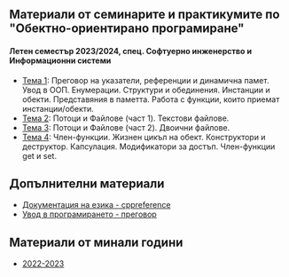 ## Материали от семинарите и практикумите по "Обектно-ориентирано програмиране"
#### Летен семестър 2023/2024, спец. Софтуерно инженерство и Информационни системи

- [Тема 1](./Sem.%2001): Преговор на указатели, референции и динамична памет. Увод в ООП. Енумерации. Структури и обединения. Инстанции и обекти. Представяния в паметта. Работа с функции, които приемат инстанции/обекти.
- [Тема 2](https://github.com/GeorgiTerziev02/Object-oriented_programming_FMI/tree/main/Sem.%2002): Потоци и Файлове (част 1). Текстови файлове.
- [Тема 3](https://github.com/GeorgiTerziev02/Object-oriented_programming_FMI/tree/main/Sem.%2003): Потоци и Файлове (част 2). Двоични файлове.
- [Тема 4](https://github.com/GeorgiTerziev02/Object-oriented_programming_FMI/tree/main/Sem.%2004): Член-функции. Жизнен цикъл на обект. Конструктори и деструктор. Капсулация. Модификатори за достъп. Член-функции get и set.

## Допълнителни материали
- [Документация на езика - cppreference](https://en.cppreference.com/w/)
- [Увод в програмирането - преговор](https://github.com/GeorgiTerziev02/Introduction_to_programming_FMI)

## Материали от минали години
- [2022-2023](https://github.com/GeorgiTerziev02/Object-oriented_programming_FMI/tree/2022-2023)
